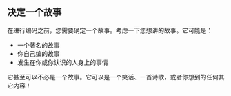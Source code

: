 ## 决定一个故事

在进行编码之前，您需要确定一个故事。考虑一下您想讲的故事。它可能是：

+ 一个著名的故事
+ 你自己编的故事
+ 发生在你或你认识的人身上的事情

它甚至可以不必是一个故事。它可以是一个笑话、一首诗歌，或者你想到的任何其它内容！